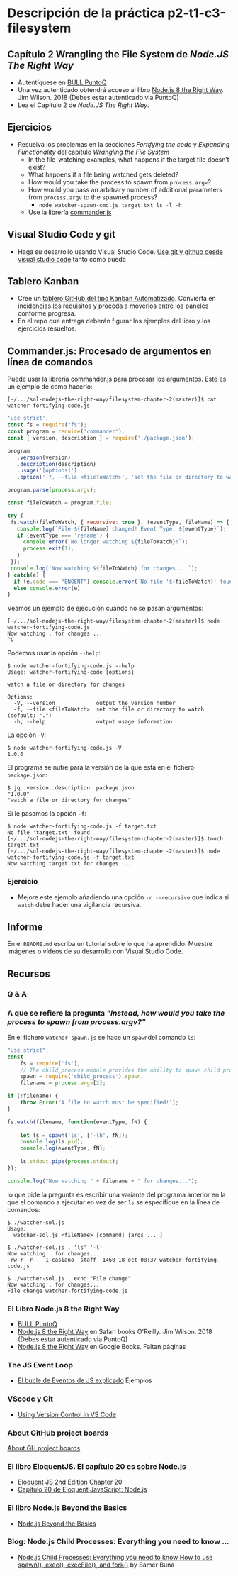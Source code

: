 # Descripción de la práctica p2-t1-c3-filesystem

## Capítulo 2 Wrangling the File System de *Node.JS The Right Way*

* Autentíquese en [BULL PuntoQ](https://www.ull.es/servicios/biblioteca/servicios/puntoq/)
* Una vez autenticado obtendrá acceso al libro [Node.js 8 the Right Way](https://proquest-safaribooksonline-com.accedys2.bbtk.ull.es/9781680505344). Jim Wilson. 2018 (Debes estar autenticado via PuntoQ)
* Lea el Capítulo 2 de *Node.JS The Right Way*. 

## Ejercicios 

* Resuelva los problemas en la secciones *Fortifying the code* y *Expanding Functionality* del capítulo *Wrangling the File System*
  * In the file-watching examples, what happens if the target file doesn’t exist? 
  * What happens if a file being watched gets deleted?
  * How would you take the process to spawn from `process.argv`?
  * How would you pass an arbitrary number of additional parameters from `process.argv` to the spawned process?
    *  `node watcher-spawn-cmd.js target.txt ls -l -h`
  * Use la librería  [commander.js](https://www.npmjs.com/package/commander)  

## Visual Studio Code y git

* Haga su desarrollo usando Visual Studio Code. [Use git y github desde visual studio code](https://code.visualstudio.com/docs/editor/versioncontrol) tanto como pueda

## Tablero Kanban

* Cree un [tablero GitHub del tipo Kanban Automatizado](https://help.github.com/en/github/managing-your-work-on-github/about-project-boards). Convierta en incidencias los requisitos y proceda a moverlos entre los paneles conforme progresa.
* En el repo que entrega deberán figurar los ejemplos del libro y los ejercicios resueltos.
  

## Commander.js: Procesado de argumentos en línea de comandos

Puede usar la librería  [commander.js](https://www.npmjs.com/package/commander) para procesar los argumentos. Este es un ejemplo de como hacerlo:
 
 ``` 
[~/.../sol-nodejs-the-right-way/filesystem-chapter-2(master)]$ cat watcher-fortifying-code.js 
 ```

 ```js
'use strict';
const fs = require("fs");
const program = require('commander');
const { version, description } = require('./package.json');

program
    .version(version)
    .description(description)
    .usage('[options]')
    .option('-f, --file <fileToWatch>', 'set the file or directory to watch', '.')

program.parse(process.argv);

const fileToWatch = program.file;

try {
  fs.watch(fileToWatch, { recursive: true }, (eventType, fileName) => {
    console.log(`File ${fileName} changed! Event Type: ${eventType}`);
    if (eventType === 'rename') {
      console.error(`No longer watching ${fileToWatch}!`);
      process.exit(1);
    }
  });
  console.log(`Now watching ${fileToWatch} for changes ...`);
} catch(e) {
   if (e.code === "ENOENT") console.error(`No file '${fileToWatch}' found`);
   else console.error(e)
}
```

Veamos un ejemplo de ejecución cuando no se pasan argumentos:

```
[~/.../sol-nodejs-the-right-way/filesystem-chapter-2(master)]$ node watcher-fortifying-code.js 
Now watching . for changes ...
^C
```

Podemos usar la opción `--help`:

```
$ node watcher-fortifying-code.js --help
Usage: watcher-fortifying-code [options]

watch a file or directory for changes

Options:
  -V, --version             output the version number
  -f, --file <fileToWatch>  set the file or directory to watch (default: ".")
  -h, --help                output usage information
```

La opción `-V`:

```
$ node watcher-fortifying-code.js -V
1.0.0
```

El programa se nutre para la versión de la que está en el fichero `package.json`:

```
$ jq .version,.description  package.json 
"1.0.0"
"watch a file or directory for changes"
```

Si le pasamos la opción `-f`:

```
$ node watcher-fortifying-code.js -f target.txt
No file 'target.txt' found
[~/.../sol-nodejs-the-right-way/filesystem-chapter-2(master)]$ touch target.txt
[~/.../sol-nodejs-the-right-way/filesystem-chapter-2(master)]$ node watcher-fortifying-code.js -f target.txt
Now watching target.txt for changes ...
```

### Ejercicio

* Mejore este ejemplo añadiendo una opción `-r --recursive` que indica si `watch` debe hacer una  vigilancia recursiva.

## Informe

En el `README.md` escriba un tutorial sobre lo que ha aprendido. Muestre imágenes o vídeos de su desarrollo con Visual Studio Code.

## Recursos

### Q & A

### A que se refiere la pregunta *"Instead, how would you take the process to spawn from process.argv?"*

En el fichero `watcher-spawn.js` se hace un `spawn`del comando `ls`:

```js
"use strict";
const
    fs = require('fs'),
    // The child_process module provides the ability to spawn child processes in a manner that is similar, but not identical, to popen
    spawn = require('child_process').spawn,
    filename = process.argv[2];

if (!filename) {
    throw Error("A file to watch must be specified!");
}

fs.watch(filename, function(eventType, fN) {
   
    let ls = spawn('ls', ['-lh', fN]);
    console.log(ls.pid);
    console.log(eventType, fN);
   
    ls.stdout.pipe(process.stdout);
});

console.log("Now watching " + filename + " for changes...");
```

lo que pide la pregunta es escribir una variante del programa anterior 
en la que el comando a ejecutar en vez de ser `ls` se especifique 
en la línea de comandos:

```
$ ./watcher-sol.js 
Usage:
  watcher-sol.js <fileName> [command] [args ... ]
```

```
$ ./watcher-sol.js . 'ls' '-l' 
Now watching . for changes...
-rw-r--r--  1 casiano  staff  1460 18 oct 08:37 watcher-fortifying-code.js
```

```
$ ./watcher-sol.js . echo "File change"
Now watching . for changes...
File change watcher-fortifying-code.js
```

### El Libro Node.js 8 the Right Way

* [BULL PuntoQ](https://www.ull.es/servicios/biblioteca/servicios/puntoq/)
* [Node.js 8 the Right Way](https://proquest-safaribooksonline-com.accedys2.bbtk.ull.es/9781680505344) en Safari books O'Reilly. Jim Wilson. 2018 (Debes estar autenticado via PuntoQ) 
* [Node.js 8 the Right Way](https://books.google.es/books?id=oA9QDwAAQBAJ&lpg=PT96&ots=-mLQPlvsSj&dq=should%20ldjclient%20emit%20a%20close%20event&hl=es&pg=PP1#v=onepage&q=should%20ldjclient%20emit%20a%20close%20event&f=false) en Google Books. Faltan páginas

### The JS Event Loop

* [El bucle de Eventos de JS explicado]({{site.baseurl}}/tema2-async/event-loop/) Ejemplos


### VScode y Git

* [Using Version Control in VS Code](https://code.visualstudio.com/docs/editor/versioncontrol)

### About GitHub project boards

[About GH project boards](https://help.github.com/en/github/managing-your-work-on-github/about-project-boards)

### El libro EloquentJS. El capítulo 20 es sobre Node.js

* [Eloquent JS 2nd Edition](http://eloquentjavascript.net/) Chapter 20
* [Capítulo 20 de Eloquent JavaScript: Node.js](http://eloquentjavascript.net/20_node.html) 

### El libro Node.js Beyond the Basics

* [Node.js Beyond the Basics](https://jscomplete.com/learn/node-beyond-basics)

### Blog: Node.js Child Processes: Everything you need to know ...

* [Node.js Child Processes: Everything you need to know How to use spawn(), exec(), execFile(), and fork()](https://medium.freecodecamp.org/node-js-child-processes-everything-you-need-to-know-e69498fe970a) by Samer Buna

